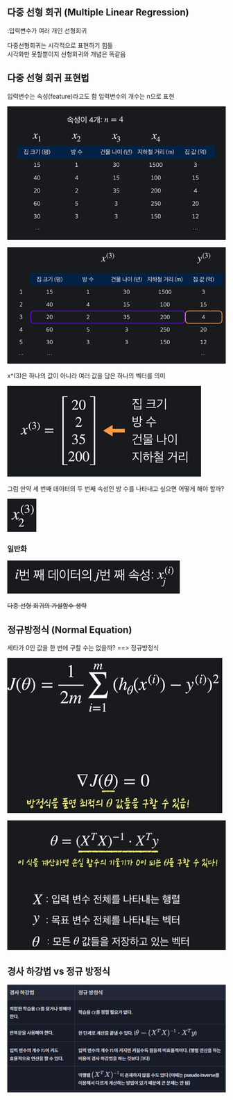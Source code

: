 ## 다중 선형 회귀 (Multiple Linear Regression)

:입력변수가 여러 개인 선형회귀  

다중선형회귀는 시각적으로 표현하기 힘듦  
시각화만 못할뿐이지 선형회귀와 개념은 똑같음   

## 다중 선형 회귀 표현법 

입력변수는 속성(feature)라고도 함 
입력변수의 개수는 n으로 표현   


![](/image.png/입력변수1.PNG)   



![](/image.png/다중표현법.PNG)  

x^(3)은 하나의 값이 아니라 여러 값을 담은 하나의 벡터를 의미   

![](/image.png/다중표현법2.PNG) 

그럼 만약 세 번째 데이터의 두 번째 속성인 방 수를 나타내고 싶으면 어떻게 해야 할까? 


![](/image.png/다중표현법3.PNG)  

### 일반화 

![](/image.png/포현법%20일반화.PNG)  



~~다중 선형 회귀의 가설함수 생략~~  


## 정규방정식 (Normal Equation)
  
세타가 0인 값을 한 번에 구할 수는 없을까?  ==> 정규방정식   

![](/image.png/정규1.PNG)  

![](/image.png/정규2.PNG)  

## 경사 하강법 vs 정규 방정식  

![](/image.png/vs.PNG)  



